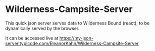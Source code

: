 # Wilderness-Campsite-Server

This quick json server serves data to Wilderness Bound (react), to be dynamically served by the browser.

It can be accessed live at https://my-json-server.typicode.com/EleanorKahn/Wilderness-Campsite-Server
